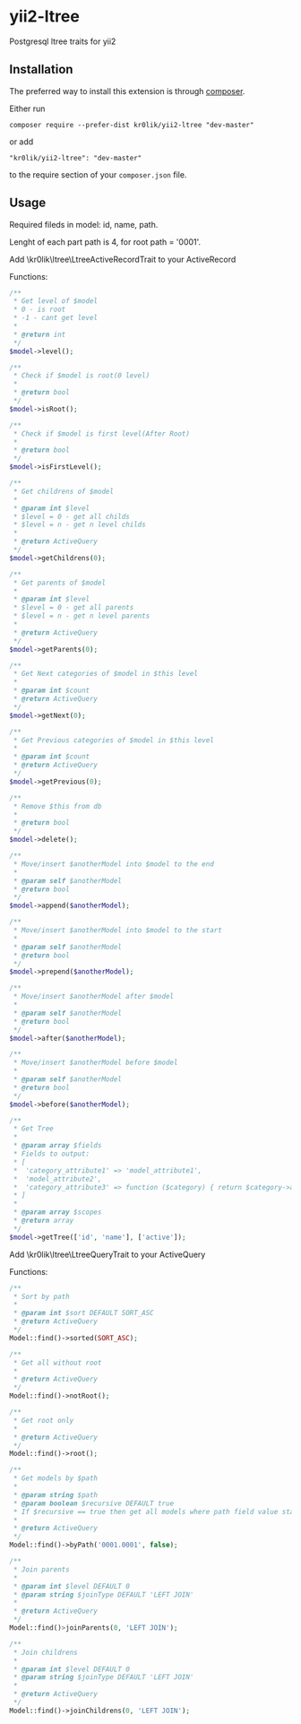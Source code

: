 # yii2-ltree
Postgresql ltree traits for yii2 

Installation
------------

The preferred way to install this extension is through [composer](http://getcomposer.org/download/).

Either run

```
composer require --prefer-dist kr0lik/yii2-ltree "dev-master"
```

or add

```
"kr0lik/yii2-ltree": "dev-master"
```

to the require section of your `composer.json` file.

Usage
-----
Required fileds in model: id, name, path.

Lenght of each part path is 4, for root path = '0001'.




Add \kr0lik\ltree\LtreeActiveRecordTrait to your ActiveRecord

Functions:

```php
/**
 * Get level of $model
 * 0 - is root
 * -1 - cant get level
 *
 * @return int
 */
$model->level();

/**
 * Check if $model is root(0 level)
 *
 * @return bool
 */
$model->isRoot();

/**
 * Check if $model is first level(After Root)
 *
 * @return bool
 */
$model->isFirstLevel();

/**
 * Get childrens of $model
 *
 * @param int $level
 * $level = 0 - get all childs
 * $level = n - get n level childs
 *
 * @return ActiveQuery
 */
$model->getChildrens(0);

/**
 * Get parents of $model
 *
 * @param int $level
 * $level = 0 - get all parents
 * $level = n - get n level parents
 *
 * @return ActiveQuery
 */
$model->getParents(0);

/**
 * Get Next categories of $model in $this level
 *
 * @param int $count
 * @return ActiveQuery
 */
$model->getNext(0);

/**
 * Get Previous categories of $model in $this level
 *
 * @param int $count
 * @return ActiveQuery
 */
$model->getPrevious(0);

/**
 * Remove $this from db
 *
 * @return bool
 */
$model->delete();

/**
 * Move/insert $anotherModel into $model to the end
 *
 * @param self $anotherModel
 * @return bool
 */
$model->append($anotherModel);

/**
 * Move/insert $anotherModel into $model to the start
 *
 * @param self $anotherModel
 * @return bool
 */
$model->prepend($anotherModel);

/**
 * Move/insert $anotherModel after $model
 *
 * @param self $anotherModel
 * @return bool
 */
$model->after($anotherModel);

/**
 * Move/insert $anotherModel before $model
 *
 * @param self $anotherModel
 * @return bool
 */
$model->before($anotherModel);

/**
 * Get Tree
 *
 * @param array $fields
 * Fields to output:
 * [
 *  'category_attribute1' => 'model_attribute1',
 *  'model_attribute2',
 *  'category_attribute3' => function ($category) { return $category->attribute3; }
 * ]
 *
 * @param array $scopes
 * @return array
 */
$model->getTree(['id', 'name'], ['active']);
```

Add \kr0lik\ltree\LtreeQueryTrait to your ActiveQuery

Functions:

```php
/**
 * Sort by path
 * 
 * @param int $sort DEFAULT SORT_ASC
 * @return ActiveQuery
 */
Model::find()->sorted(SORT_ASC);

/**
 * Get all without root
 *
 * @return ActiveQuery
 */
Model::find()->notRoot();

/**
 * Get root only
 *
 * @return ActiveQuery
 */
Model::find()->root();

/**
 * Get models by $path
 *
 * @param string $path
 * @param boolean $recursive DEFAULT true
 * If $recursive == true then get all models where path field value starts from $path(with all childrens)
 * 
 * @return ActiveQuery
 */
Model::find()->byPath('0001.0001', false);

/**
 * Join parents
 *
 * @param int $level DEFAULT 0
 * @param string $joinType DEFAULT 'LEFT JOIN'
 * 
 * @return ActiveQuery
 */
Model::find()>joinParents(0, 'LEFT JOIN');

/**
 * Join childrens
 *
 * @param int $level DEFAULT 0
 * @param string $joinType DEFAULT 'LEFT JOIN'
 * 
 * @return ActiveQuery
 */
Model::find()->joinChildrens(0, 'LEFT JOIN');
```
